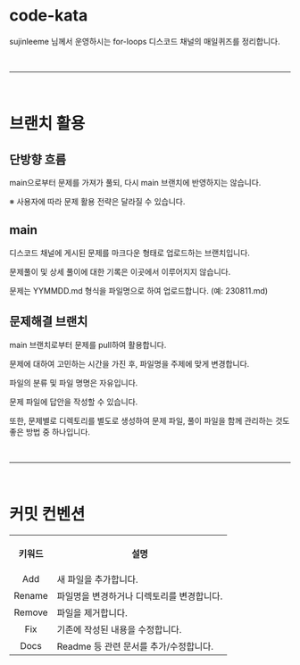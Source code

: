 # code-kata
sujinleeme 님께서 운영하시는 for-loops 디스코드 채널의 매일퀴즈를 정리합니다.

<br><hr><br>

# 브랜치 활용

## 단방향 흐름

main으로부터 문제를 가져가 풀되, 다시 main 브랜치에 반영하지는 않습니다.

※ 사용자에 따라 문제 활용 전략은 달라질 수 있습니다.

## main

디스코드 채널에 게시된 문제를 마크다운 형태로 업로드하는 브랜치입니다.

문제풀이 및 상세 풀이에 대한 기록은 이곳에서 이루어지지 않습니다.

문제는 YYMMDD.md 형식을 파일명으로 하여 업로드합니다. (예: 230811.md)

## 문제해결 브랜치

main 브랜치로부터 문제를 pull하여 활용합니다.

문제에 대하여 고민하는 시간을 가진 후, 파일명을 주제에 맞게 변경합니다.

파일의 분류 및 파일 명명은 자유입니다.

문제 파일에 답안을 작성할 수 있습니다.

또한, 문제별로 디렉토리를 별도로 생성하여 문제 파일, 풀이 파일을 함께 관리하는 것도 좋은 방법 중 하나입니다.

<br><hr><br>

# 커밋 컨벤션

<table>
<tr>
<th align="center">
<p> 
키워드
</p>
</th>
<th align="center">
<p> 
설명
</p>
</th>
</tr>
<tr>
<td align="center">
Add
</td>
<td align="left">
새 파일을 추가합니다.
</td>
</tr>
<tr>
<td align="center">
Rename
</td>
<td align="left">
파일명을 변경하거나 디렉토리를 변경합니다.
</td>
</tr>
<tr>
<td align="center">
Remove
</td>
<td align="left">
파일을 제거합니다.
</td>
</tr>
<tr>
<td align="center">
Fix
</td>
<td align="left">
기존에 작성된 내용을 수정합니다.
</td>
</tr>
<tr>
<td align="center">
Docs
</td>
<td align="left">
Readme 등 관련 문서를 추가/수정합니다.
</td>
</tr>
</table>
